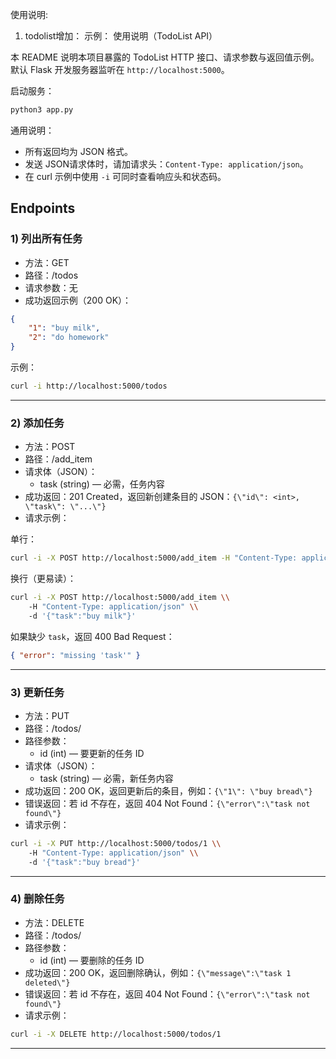 使用说明:
1. todolist增加：
示例：
使用说明（TodoList API）

本 README 说明本项目暴露的 TodoList HTTP 接口、请求参数与返回值示例。默认 Flask 开发服务器监听在 `http://localhost:5000`。

启动服务：
```bash
python3 app.py
```

通用说明：
- 所有返回均为 JSON 格式。
- 发送 JSON请求体时，请加请求头：`Content-Type: application/json`。
- 在 curl 示例中使用 `-i` 可同时查看响应头和状态码。

## Endpoints

### 1) 列出所有任务
- 方法：GET
- 路径：/todos
- 请求参数：无
- 成功返回示例（200 OK）：

```json
{
	"1": "buy milk",
	"2": "do homework"
}
```

示例：
```bash
curl -i http://localhost:5000/todos
```

---

### 2) 添加任务
- 方法：POST
- 路径：/add_item
- 请求体（JSON）：
	- task (string) — 必需，任务内容
- 成功返回：201 Created，返回新创建条目的 JSON：`{\"id\": <int>, \"task\": \"...\"}`
- 请求示例：

单行：
```bash
curl -i -X POST http://localhost:5000/add_item -H "Content-Type: application/json" -d '{"task":"buy milk"}'
```

换行（更易读）：
```bash
curl -i -X POST http://localhost:5000/add_item \\
	-H "Content-Type: application/json" \\
	-d '{"task":"buy milk"}'
```

如果缺少 `task`，返回 400 Bad Request：
```json
{ "error": "missing 'task'" }
```

---

### 3) 更新任务
- 方法：PUT
- 路径：/todos/<id>
- 路径参数：
	- id (int) — 要更新的任务 ID
- 请求体（JSON）：
	- task (string) — 必需，新任务内容
- 成功返回：200 OK，返回更新后的条目，例如：`{\"1\": \"buy bread\"}`
- 错误返回：若 id 不存在，返回 404 Not Found：`{\"error\":\"task not found\"}`
- 请求示例：

```bash
curl -i -X PUT http://localhost:5000/todos/1 \\
	-H "Content-Type: application/json" \\
	-d '{"task":"buy bread"}'
```

---

### 4) 删除任务
- 方法：DELETE
- 路径：/todos/<id>
- 路径参数：
	- id (int) — 要删除的任务 ID
- 成功返回：200 OK，返回删除确认，例如：`{\"message\":\"task 1 deleted\"}`
- 错误返回：若 id 不存在，返回 404 Not Found：`{\"error\":\"task not found\"}`
- 请求示例：

```bash
curl -i -X DELETE http://localhost:5000/todos/1
```

---

